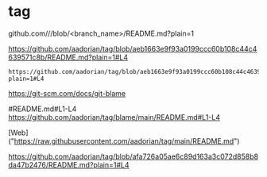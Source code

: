 # tag


github.com/<organization>/<repository>/blob/<branch_name>/README.md?plain=1

https://github.com/aadorian/tag/blob/aeb1663e9f93a0199ccc60b108c44c4639571c8b/README.md?plain=1#L4

```
https://github.com/aadorian/tag/blob/aeb1663e9f93a0199ccc60b108c44c4639571c8b/README.md?plain=1#L4

```
https://git-scm.com/docs/git-blame

#README.md#L1-L4
https://github.com/aadorian/tag/blame/main/README.md#L1-L4


[Web] ("https://raw.githubusercontent.com/aadorian/tag/main/README.md")

https://github.com/aadorian/tag/blob/afa726a05ae6c89d163a3c072d858b8da47b2476/README.md?plain=1#L4
